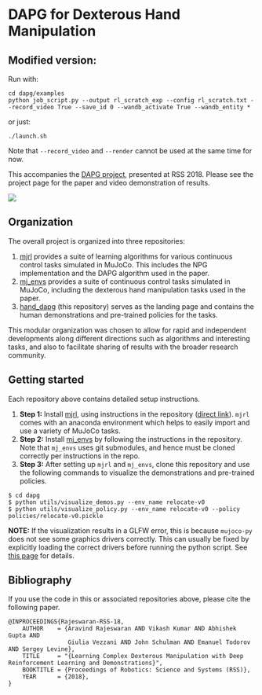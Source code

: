 # DAPG for Dexterous Hand Manipulation

## Modified version:
Run with:
```
cd dapg/examples
python job_script.py --output rl_scratch_exp --config rl_scratch.txt --record_video True --save_id 0 --wandb_activate True --wandb_entity *
```
or just:
```
./launch.sh
```
Note that `--record_video` and `--render` cannot be used at the same time for now.

This accompanies the [DAPG project](https://sites.google.com/view/deeprl-dexterous-manipulation), presented at RSS 2018. Please see the project page for the paper and video demonstration of results.

<td><img src="assets/task_banner.jpg""></td>

## Organization

The overall project is organized into three repositories:

1. [mjrl](https://github.com/aravindr93/mjrl) provides a suite of learning algorithms for various continuous control tasks simulated in MuJoCo. This includes the NPG implementation and the DAPG algorithm used in the paper.
2. [mj_envs](https://github.com/vikashplus/mj_envs) provides a suite of continuous control tasks simulated in MuJoCo, including the dexterous hand manipulation tasks used in the paper.
3. [hand_dapg](https://github.com/aravindr93/hand_dapg) (this repository) serves as the landing page and contains the human demonstrations and pre-trained policies for the tasks.

This modular organization was chosen to allow for rapid and independent developments along different directions such as algorithms and interesting tasks, and also to facilitate sharing of results with the broader research community.

## Getting started

Each repository above contains detailed setup instructions. 
1. **Step 1:** Install [mjrl](https://github.com/aravindr93/mjrl), using instructions in the repository ([direct link](https://github.com/aravindr93/mjrl/tree/master/setup)). `mjrl` comes with an anaconda environment which helps to easily import and use a variety of MuJoCo tasks.
2. **Step 2:** Install [mj_envs](https://github.com/vikashplus/mj_envs) by following the instructions in the repository. Note that `mj_envs` uses git submodules, and hence must be cloned correctly per instructions in the repo.
3. **Step 3:** After setting up `mjrl` and `mj_envs`, clone this repository and use the following commands to visualize the demonstrations and pre-trained policies.

```
$ cd dapg
$ python utils/visualize_demos.py --env_name relocate-v0
$ python utils/visualize_policy.py --env_name relocate-v0 --policy policies/relocate-v0.pickle
```

**NOTE:** If the visualization results in a GLFW error, this is because `mujoco-py` does not see some graphics drivers correctly. This can usually be fixed by explicitly loading the correct drivers before running the python script. See [this page](https://github.com/aravindr93/mjrl/tree/master/setup#known-issues) for details.

## Bibliography

If you use the code in this or associated repositories above, please cite the following paper.
```
@INPROCEEDINGS{Rajeswaran-RSS-18,
    AUTHOR    = {Aravind Rajeswaran AND Vikash Kumar AND Abhishek Gupta AND
                 Giulia Vezzani AND John Schulman AND Emanuel Todorov AND Sergey Levine},
    TITLE     = "{Learning Complex Dexterous Manipulation with Deep Reinforcement Learning and Demonstrations}",
    BOOKTITLE = {Proceedings of Robotics: Science and Systems (RSS)},
    YEAR      = {2018},
}
```
